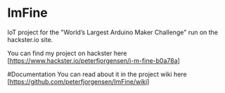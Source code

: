 # ImFine
IoT project for the "World’s Largest Arduino Maker Challenge" run on the hackster.io site.

You can find my project on hackster here [https://www.hackster.io/peterfjorgensen/i-m-fine-b0a78a]

#Documentation
You can read about it in the project wiki here [https://github.com/peterfjorgensen/ImFine/wiki]
